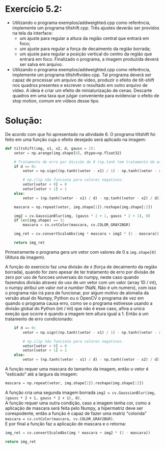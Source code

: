 # Exercício 5.2:
 - Utilizando o programa exemplos/addweighted.cpp como referência, implemente um programa tiltshift.cpp. Três ajustes deverão ser providos na tela da interface:
   - um ajuste para regular a altura da região central que entrará em foco;
   - um ajuste para regular a força de decaimento da região borrada;
   - um ajuste para regular a posição vertical do centro da região que entrará em foco. Finalizado o programa, a imagem produzida deverá ser salva em arquivo.
 - Utilizando o programa exemplos/addweighted.cpp como referência, implemente um programa tiltshiftvideo.cpp. Tal programa deverá ser capaz de processar um arquivo de vídeo, produzir o efeito de tilt-shift nos quadros presentes e escrever o resultado em outro arquivo de vídeo. A ideia é criar um efeito de miniaturização de cenas. Descarte quadros em uma taxa que julgar conveniente para evidenciar o efeito de stop motion, comum em vídeos desse tipo.
# Solução:  
De acordo com que foi apresentado na atividade 6. O programa tiltshift foi feito em uma função cuja o efeito desejado será aplicado na imagem:
```Python
def tiltshift(img, x1, x2, d, gauss = 2):
    vetor = np.arange(img.shape[0], dtype=np.float32)

    # Tratamento de erro por divisão de 0 (np.tanh tem tratamento de erro! Verifique as funcoes universais do numpy)
    if d == 0:
        vetor = np.sign((np.tanh((vetor - x1) / 1) - np.tanh((vetor - x2) / 1)) - 1)

        # np.clip não funciona para valores negativos.
        vetor[vetor < 0] = 0
        vetor[vetor > 1] = 1
    else:
        vetor = (np.tanh((vetor - x1) / d) - np.tanh((vetor - x2) / d)) / 2

    mascara = np.repeat(vetor, img.shape[1]).reshape(img.shape[:2])

    img2 = cv.GaussianBlur(img, (gauss * 2 + 1, gauss * 2 + 1), 0)
    if len(img.shape) == 3:
        mascara = cv.cvtColor(mascara, cv.COLOR_GRAY2BGR)

    img_ret = cv.convertScaleAbs(img * mascara + img2 * (1 - mascara))

    return img_ret
```
Primeiramente o programa gera um vetor com valores de 0 a `img.shape[0]` (Altura da imagem).  

A função do exercicio faz uma divisão de `d` (força de decaimento da região borrada), quando for zero apesar de ter tratamento de erro por divisão de zero por uso de funcoes universais do numpy, neste caso quando fazemdos divisão atravez do uso de um vetor com um valor (array 1D / int), o numpy atribui um valor *not a number* (NaN, Não é um numero), com isso o programa não irá para de funcionar, por algum motivo de alomalia da versão atual do Numpy, Python ou o OpenCV o programa de vez em quando o programa causa erro, como se o programa estivesse usando a divisão global do Python (int / int) que não é esse caso, afina a unica exeção que ocorre é quando a imagem tem altura igual a 1. Então à um tratamento de erro condicionado:
```Python
    if d == 0:
        vetor = np.sign((np.tanh((vetor - x1) / 1) - np.tanh((vetor - x2) / 1)) - 1)

        # np.clip não funciona para valores negativos.
        vetor[vetor < 0] = 0
        vetor[vetor > 1] = 1
    else:
        vetor = (np.tanh((vetor - x1) / d) - np.tanh((vetor - x2) / d)) / 2
```  

A função requer uma mascara do tamanho da imagem, então o vetor é "esticado" até a largura da imagem:  
```Python
mascara = np.repeat(vetor, img.shape[1]).reshape(img.shape[:2])
```  

A função cria uma segunda imagem borrada `img2 = cv.GaussianBlur(img, (gauss * 2 + 1, gauss * 2 + 1), 0)`.  
A função requer uma outra condição, caso a imagem tenha cor, como a aplicação de mascara será feita pelo Numpy, a hipermatriz deve ser corespodente, então a função é capaz de fazer uma matriz "colorida" `mascara = cv.cvtColor(mascara, cv.COLOR_GRAY2BGR)`.  
 E por final a função faz a aplicação de mascara e o retorna:
 ```Python
 img_ret = cv.convertScaleAbs(img * mascara + img2 * (1 - mascara))
 
 return img_ret
 ```
